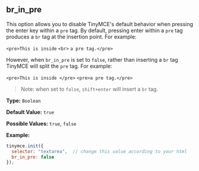 ## br_in_pre

This option allows you to disable TinyMCE's default behavior when pressing the enter key within a `pre` tag. By default, pressing enter within a `pre` tag produces a `br` tag at the insertion point. For example:

`<pre>This is inside` `<br>` `a pre tag.</pre>`

However, when `br_in_pre` is set to `false`, rather than inserting a `br` tag TinyMCE will split the `pre` tag. For example:

`<pre>This is inside </pre>`
`<pre>a pre tag.</pre>`

> Note: when set to `false`, `shift+enter` will insert a `br` tag.

**Type:** `Boolean`

**Default Value:** `true`

**Possible Values:** `true`, `false`

**Example:**

```js
tinymce.init({
  selector: "textarea",  // change this value according to your html
  br_in_pre: false
});
```

